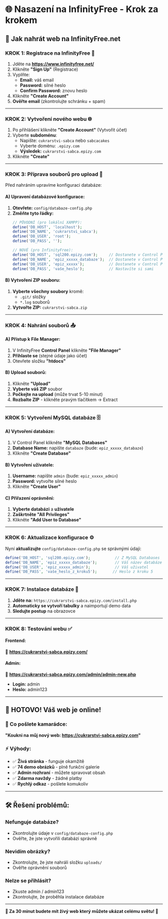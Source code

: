 # 🌐 Nasazení na InfinityFree - Krok za krokem

## 🚀 **Jak nahrát web na InfinityFree.net**

### **KROK 1: Registrace na InfinityFree** 📝
1. Jděte na **https://www.infinityfree.net/**
2. Klikněte **"Sign Up"** (Registrace)
3. Vyplňte:
   - **Email:** váš email
   - **Password:** silné heslo
   - **Confirm Password:** znovu heslo
4. Klikněte **"Create Account"**
5. **Ověřte email** (zkontrolujte schránku + spam)

---

### **KROK 2: Vytvoření nového webu** 🌐
1. Po přihlášení klikněte **"Create Account"** (Vytvořit účet)
2. Vyberte **subdoménu**:
   - Napište: `cukrarstvi-sabca` nebo `sabcacakes`
   - Vyberte doménu: `.epizy.com`
   - **Výsledek:** `cukrarstvi-sabca.epizy.com`
3. Klikněte **"Create"**

---

### **KROK 3: Příprava souborů pro upload** 📁

Před nahráním upravíme konfiguraci databáze:

#### **A) Upravení databázové konfigurace:**
1. **Otevřete:** `config/databaze-config.php`
2. **Změňte tyto řádky:**
   ```php
   // PŮVODNÍ (pro lokální XAMPP):
   define('DB_HOST', 'localhost');
   define('DB_NAME', 'cukrarstvi_sabca');
   define('DB_USER', 'root');
   define('DB_PASS', '');

   // NOVÉ (pro InfinityFree):
   define('DB_HOST', 'sql200.epizy.com');     // Dostanete v Control Panel
   define('DB_NAME', 'epiz_xxxxx_databaze');  // Dostanete v Control Panel  
   define('DB_USER', 'epiz_xxxxx');           // Dostanete v Control Panel
   define('DB_PASS', 'vaše_heslo');           // Nastavíte si sami
   ```

#### **B) Vytvoření ZIP souboru:**
1. **Vyberte všechny soubory** kromě:
   - `.git/` složky
   - `*.log` souborů
2. **Vytvořte ZIP:** `cukrarstvi-sabca.zip`

---

### **KROK 4: Nahrání souborů** 📤

#### **A) Přístup k File Manager:**
1. V InfinityFree **Control Panel** klikněte **"File Manager"**
2. **Přihlaste se** (stejné údaje jako účet)
3. Otevřete složku **"htdocs"**

#### **B) Upload souborů:**
1. Klikněte **"Upload"** 
2. **Vyberte váš ZIP** soubor
3. **Počkejte na upload** (může trvat 5-10 minut)
4. **Rozbalte ZIP** - klikněte pravým tlačítkem → Extract

---

### **KROK 5: Vytvoření MySQL databáze** 🗄️

#### **A) Vytvoření databáze:**
1. V Control Panel klikněte **"MySQL Databases"**
2. **Database Name:** napište `databaze` (bude: `epiz_xxxxx_databaze`)
3. Klikněte **"Create Database"**

#### **B) Vytvoření uživatele:**
1. **Username:** napište `admin` (bude: `epiz_xxxxx_admin`)
2. **Password:** vytvořte silné heslo
3. Klikněte **"Create User"**

#### **C) Přiřazení oprávnění:**
1. **Vyberte databázi** a **uživatele**
2. **Zaškrtněte "All Privileges"**
3. Klikněte **"Add User to Database"**

---

### **KROK 6: Aktualizace konfigurace** ⚙️

Nyní **aktualizujte** `config/databaze-config.php` se správnými údaji:

```php
define('DB_HOST', 'sql200.epizy.com');           // Z MySQL Databases
define('DB_NAME', 'epiz_xxxxx_databaze');        // Váš název databáze
define('DB_USER', 'epiz_xxxxx_admin');           // Váš uživatel
define('DB_PASS', 'vaše_heslo_z_kroku5');       // Heslo z kroku 5
```

---

### **KROK 7: Instalace databáze** 🔧

1. **Jděte na:** `https://cukrarstvi-sabca.epizy.com/install.php`
2. **Automaticky se vytvoří tabulky** a naimportují demo data
3. **Sledujte postup** na obrazovce

---

### **KROK 8: Testování webu** ✅

#### **Frontend:**
📧 **https://cukrarstvi-sabca.epizy.com/**

#### **Admin:**
🔐 **https://cukrarstvi-sabca.epizy.com/admin/admin-new.php**
- **Login:** admin
- **Heslo:** admin123

---

## 🎉 **HOTOVO! Váš web je online!**

### **📧 Co pošlete kamarádce:**
**"Koukni na můj nový web: https://cukrarstvi-sabca.epizy.com"**

### **⚡ Výhody:**
- ✅ **Živá stránka** - funguje okamžitě
- ✅ **74 demo obrázků** - plně funkční galerie
- ✅ **Admin rozhraní** - můžete spravovat obsah
- ✅ **Zdarma navždy** - žádné platby
- ✅ **Rychlý odkaz** - pošlete komukoliv

---

## 🛠️ **Řešení problémů:**

### **Nefunguje databáze?**
- Zkontrolujte údaje v `config/databaze-config.php`
- Ověřte, že jste vytvořili databázi správně

### **Nevidím obrázky?**
- Zkontrolujte, že jste nahráli složku `uploads/`
- Ověřte oprávnění souborů

### **Nelze se přihlásit?**
- Zkuste admin / admin123
- Zkontrolujte, že proběhla instalace databáze

---

**🎯 Za 30 minut budete mít živý web který můžete ukázat celému světu! 🌟**